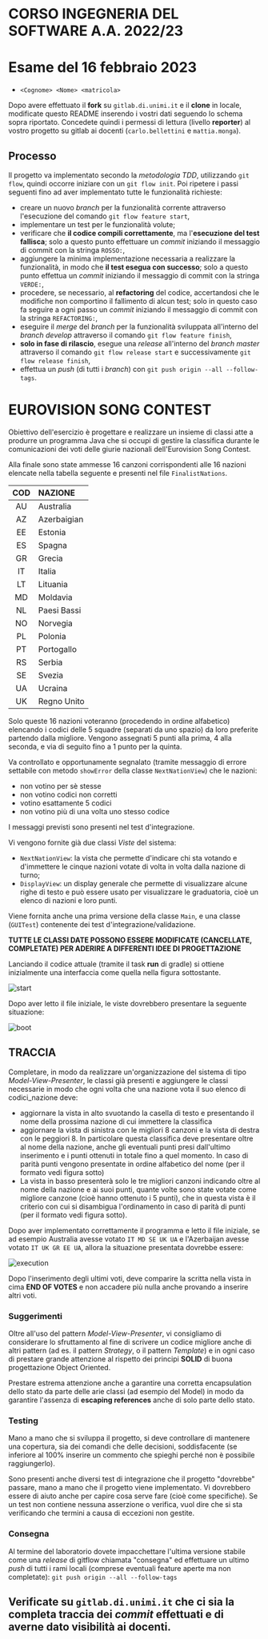 # CORSO INGEGNERIA DEL SOFTWARE A.A. 2022/23

# Esame del 16 febbraio 2023

* `<Cognome> <Nome> <matricola>`

Dopo avere effettuato il **fork** su `gitlab.di.unimi.it` e il **clone** in
locale, modificate questo README
inserendo i vostri dati seguendo lo schema sopra riportato.
Concedete quindi i permessi di lettura (livello **reporter**) al vostro progetto su gitlab ai
docenti (`carlo.bellettini` e `mattia.monga`).

## Processo

Il progetto va implementato secondo la *metodologia TDD*, utilizzando `git flow`, quindi occorre iniziare con un `git flow init`.
Poi ripetere i passi seguenti fino ad aver implementato tutte le funzionalità richieste:

* creare un nuovo *branch* per la funzionalità corrente attraverso l'esecuzione del comando `git flow feature start`,
* implementare un test per le funzionalità volute;
* verificare che **il codice compili correttamente**, ma l'**esecuzione del test fallisca**;
  solo a questo punto effettuare un *commit* iniziando il messaggio di commit con la stringa `ROSSO:`,
* aggiungere la minima implementazione necessaria a realizzare la funzionalità, in modo che **il
  test esegua con successo**; solo a questo punto
  effettua un *commit* iniziando il messaggio di commit con la stringa `VERDE:`,
* procedere, se necessario, al **refactoring** del codice, accertandosi che le modifiche non
  comportino il fallimento di alcun test; solo in questo caso fa seguire a ogni
  passo un *commit* iniziando il messaggio di commit con la stringa `REFACTORING:`,
* eseguire il *merge* del *branch* per la funzionalità sviluppata all'interno del *branch develop*
  attraverso il comando `git flow feature finish`,
* **solo in fase di rilascio**, esegue una *release* all'interno del *branch master* attraverso il comando `git flow release start` e successivamente `git flow release finish`,
* effettua un *push* (di tutti i *branch*) con `git push origin --all --follow-tags`.

# EUROVISION SONG CONTEST

Obiettivo dell'esercizio è progettare e realizzare un insieme di classi atte a
produrre un programma Java che si occupi di gestire la classifica durante le
comunicazioni dei voti delle giurie nazionali dell'Eurovision Song Contest.

Alla finale sono state ammesse 16 canzoni corrispondenti alle 16 nazioni elencate nella tabella seguente e presenti
nel file `FinalistNations`.

| COD | NAZIONE     |
|:---:|:------------|
| AU  | Australia   |
| AZ  | Azerbaigian |
| EE  | Estonia     |
| ES  | Spagna      |
| GR  | Grecia      |
| IT  | Italia      |
| LT  | Lituania    |
| MD  | Moldavia    |
| NL  | Paesi Bassi |
| NO  | Norvegia    |
| PL  | Polonia     |
| PT  | Portogallo  |
| RS  | Serbia      |
| SE  | Svezia      |
| UA  | Ucraina     |
| UK  | Regno Unito |

Solo queste 16 nazioni voteranno (procedendo in ordine alfabetico) elencando i codici delle 5 squadre
(separati da uno spazio) da loro preferite partendo dalla migliore.
Vengono assegnati 5 punti alla prima, 4 alla seconda, e via di seguito fino a 1 punto per la quinta.

Va controllato e opportunamente segnalato (tramite messaggio di errore settabile con metodo `showError` della classe
`NextNationView`) che le nazioni:
- non votino per sè stesse
- non votino codici non corretti
- votino esattamente 5 codici
- non votino più di una volta uno stesso codice

I messaggi previsti sono presenti nel test d'integrazione.

Vi vengono fornite già due classi *Viste* del sistema:

- `NextNationView`: la vista che permette d'indicare chi sta votando e d'immettere le cinque nazioni votate di volta in volta dalla nazione di turno;
- `DisplayView`: un display generale che permette di visualizzare alcune righe di
  testo e può essere usato per visualizzare le graduatoria, cioè un elenco di
  nazioni e loro punti.


Viene fornita anche una prima versione della classe `Main`, e una classe (`GUITest`) contenente dei test d'integrazione/validazione.

**TUTTE LE CLASSI DATE POSSONO ESSERE MODIFICATE (CANCELLATE, COMPLETATE) PER
ADERIRE A DIFFERENTI IDEE DI
PROGETTAZIONE**

Lanciando il codice attuale (tramite il task **run** di gradle) si ottiene inizialmente una
interfaccia come quella nella figura sottostante.

![start](img_1.png)

Dopo aver letto il file iniziale, le viste dovrebbero presentare la seguente situazione:

![boot](img_2.png)

## TRACCIA

Completare, in modo da realizzare un'organizzazione del sistema di tipo
*Model-View-Presenter*, le classi già presenti e aggiungere le
classi necessarie in modo che ogni volta che una nazione vota il suo elenco di codici_nazione deve:
- aggiornare la vista in alto svuotando la casella di testo e presentando il nome della prossima
  nazione di cui immettere la classifica
- aggiornare la vista di sinistra con le migliori 8 canzoni e la vista di destra con le peggiori 8.
  In particolare questa classifica deve presentare oltre al nome della nazione, anche gli eventuali punti presi
  dall'ultimo inserimento e i punti ottenuti in totale fino a quel momento. In caso di parità punti
  vengono presentate in ordine alfabetico del nome (per il formato vedi figura sotto)
- La vista in basso presenterà solo le tre migliori canzoni indicando oltre al nome della nazione e ai suoi punti,
  quante volte sono state votate come migliore canzone (cioè hanno ottenuto i 5 punti), che in questa vista è il criterio con cui si
  disambigua l'ordinamento in caso di parità di punti (per il formato vedi figura sotto).


Dopo aver implementato correttamente il programma e letto il file iniziale, se ad esempio Australia avesse votato `IT MD SE UK UA` e l'Azerbaijan avesse votato `IT UK GR EE UA`, allora la situazione presentata dovrebbe essere:

![execution](img_3.png)

Dopo l'inserimento degli ultimi voti, deve comparire la scritta nella vista in cima **END OF VOTES** e non accadere più nulla anche provando a inserire
altri voti.

### Suggerimenti

Oltre all'uso del pattern _Model-View-Presenter_, vi consigliamo di considerare
lo sfruttamento
al fine di scrivere un codice migliore anche di altri pattern (ad es. il pattern
_Strategy_, o il pattern _Template_) e in
ogni caso di prestare grande attenzione al rispetto dei principi **SOLID** di
buona progettazione Object Oriented.

Prestare estrema attenzione anche a garantire una corretta encapsulation dello
stato da parte delle arie classi (ad
esempio del Model) in modo da garantire l'assenza di **escaping references**  anche di
solo parte dello stato.

### Testing

Mano a mano che si sviluppa il progetto, si deve controllare di mantenere una
copertura, sia dei comandi che delle
decisioni, soddisfacente (se inferiore al 100% inserire un commento che spieghi
perché non è possibile raggiungerlo).

Sono presenti anche diversi test di integrazione che il progetto "dovrebbe"
passare, mano a mano che il progetto viene implementato.
Vi dovrebbero essere di aiuto anche per capire cosa serve fare (cioè come
specifiche).
Se un test non contiene nessuna asserzione o verifica, vuol dire che si sta
verificando che termini
a causa di eccezioni non gestite.

### Consegna

Al termine del laboratorio dovete impacchettare l'ultima versione stabile come una _release_ di gitflow chiamata
"consegna" ed effettuare un ultimo *push* di tutti i rami locali (comprese eventuali feature aperte ma non completate):
`git push origin --all --follow-tags`

## **Verificate su `gitlab.di.unimi.it`** che ci sia la completa traccia dei *commit* effettuati e di averne dato visibilità ai docenti.